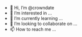 - 👋 Hi, I’m @crowndate
- 👀 I’m interested in ...
- 🌱 I’m currently learning ...
- 💞️ I’m looking to collaborate on ...
- 📫 How to reach me ...

<!---
crowndate/crowndate is a ✨ special ✨ repository because its `README.md` (this file) appears on your GitHub profile.
You can click the Preview link to take a look at your changes.
--->
